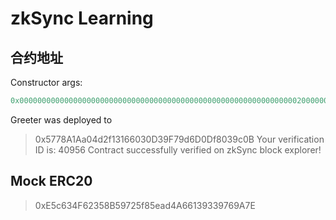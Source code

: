 # zkSync Learning

## 合约地址

Constructor args:

```js
0x000000000000000000000000000000000000000000000000000000000000002000000000000000000000000000000000000000000000000000000000000000094869207468657265210000000000000000000000000000000000000000000000
```

Greeter was deployed to

> 0x5778A1Aa04d2f13166030D39F79d6D0Df8039c0B
> Your verification ID is: 40956
> Contract successfully verified on zkSync block explorer!

## Mock ERC20

> 0xE5c634F62358B59725f85ead4A66139339769A7E
